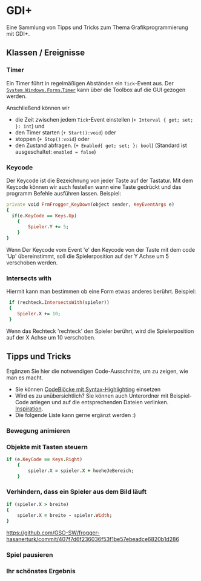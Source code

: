 # GDI+
Eine Sammlung von Tipps und Tricks zum Thema Grafikprogrammierung mit GDI+.

## Klassen / Ereignisse
### Timer
Ein Timer führt in regelmäßigen Abständen ein `Tick`-Event aus. Der [`System.Windows.Forms`.`Timer`](https://learn.microsoft.com/de-de/dotnet/api/system.windows.forms.timer?view=windowsdesktop-8.0&viewFallbackFrom=net-6.0) kann über die Toolbox auf die GUI gezogen werden. 

Anschließend können wir 
- die Zeit zwischen jedem `Tick`-Event einstellen (`+ Interval { get; set; }: int`) und
- den Timer starten (`+ Start():void`) oder
- stoppen (`+ Stop():void`) oder
- den Zustand abfragen. (`+ Enabled{ get; set; }: bool`) (Standard ist ausgeschaltet: `enabled = false`)

### Keycode
Der Keycode ist die Bezeichnung von jeder Taste auf der Tastatur. Mit dem Keycode können wir auch festellen wann eine Taste gedrückt und das programm Befehle ausführen lassen.
Beispiel:
```ruby
private void FrmFrogger_KeyDown(object sender, KeyEventArgs e)
{
  if(e.KeyCode == Keys.Up)     
    {
        Spieler.Y += 5;              
    }
}
```
Wenn Der Keycode vom Event 'e' den Keycode von der Taste mit dem code 'Up' übereinstimmt, soll die Spielerposition auf der Y Achse um 5 verschoben werden.

### Intersects with
Hiermit kann man bestimmen ob eine Form etwas anderes berührt.
Beispiel:
```ruby
 if (rechteck.IntersectsWith(spieler))
 {
    Spieler.X += 10;
 }
```
Wenn das Rechteck 'rechteck' den Spieler berührt, wird die Spielerposition auf der X Achse um 10 verschoben. 

## Tipps und Tricks
Ergänzen Sie hier die notwendigen Code-Ausschnitte, um zu zeigen, wie man es macht. 
- Sie können [CodeBlöcke mit Syntax-Highlighting](https://docs.github.com/en/get-started/writing-on-github/working-with-advanced-formatting/creating-and-highlighting-code-blocks#syntax-highlighting) einsetzen
- Wird es zu unübersichtlich? Sie können auch Unterordner mit Beispiel-Code anlegen und auf die entsprechenden Dateien verlinken. [Inspiration](https://github.com/gsoTH/flaskShowcase/tree/master/datenbanken).
- Die folgende Liste kann gerne ergänzt werden :)

### Bewegung animieren

### Objekte mit Tasten steuern
```ruby
if (e.KeyCode == Keys.Right)
    {
        spieler.X = spieler.X + hoeheJeBereich;
    }
```
### Verhindern, dass ein Spieler aus dem Bild läuft
```ruby
if (spieler.X > breite) 
{
    spieler.X = breite - spieler.Width;
}
```
https://github.com/GSO-SW/frogger-hasanerturk/commit/407f7d6f236036f53f1be57ebeadce6820b1d286

### Spiel pausieren

### Ihr schönstes Ergebnis





